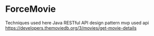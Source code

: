 # ForceMovie
Techniques used here
Java
RESTful API
design pattern mvp
used api https://developers.themoviedb.org/3/movies/get-movie-details
